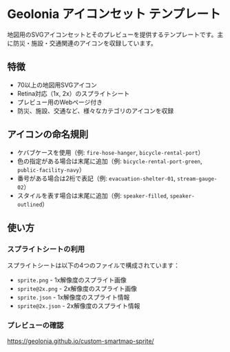 # Geolonia アイコンセット テンプレート

地図用のSVGアイコンセットとそのプレビューを提供するテンプレートです。主に防災・施設・交通関連のアイコンを収録しています。

## 特徴

- 70以上の地図用SVGアイコン
- Retina対応（1x, 2x）のスプライトシート
- プレビュー用のWebページ付き
- 防災、施設、交通など、様々なカテゴリのアイコンを収録

## アイコンの命名規則

- ケバブケースを使用（例: `fire-hose-hanger`, `bicycle-rental-port`）
- 色の指定がある場合は末尾に追加（例: `bicycle-rental-port-green`, `public-facility-navy`）
- 番号がある場合は2桁で表記（例: `evacuation-shelter-01`, `stream-gauge-02`）
- スタイルを表す場合は末尾に追加（例: `speaker-filled`, `speaker-outlined`）

## 使い方

### スプライトシートの利用

スプライトシートは以下の4つのファイルで構成されています：
- `sprite.png` - 1x解像度のスプライト画像
- `sprite@2x.png` - 2x解像度のスプライト画像
- `sprite.json` - 1x解像度のスプライト情報
- `sprite@2x.json` - 2x解像度のスプライト情報

### プレビューの確認
https://geolonia.github.io/custom-smartmap-sprite/

